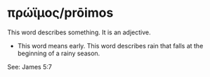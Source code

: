 # πρώϊμος/prōimos
This word describes something. It is an adjective.
* This word means early. This word describes rain that falls at the beginning of a rainy season.

See: James 5:7
